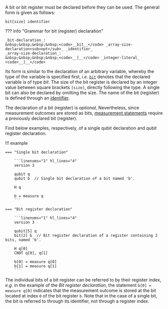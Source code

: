 A bit or bit register must be declared before they can be used.
The general form is given as follows:

`bit[size] identifier`

??? info "Grammar for bit (register) declaration"
    
    _bit-declaration_:  
    &nbsp;&nbsp;&nbsp;&nbsp;<code>__bit__</code> _array-size-declaration<sub>opt</sub>_ _identifier_  
    _array-size-declaration_:  
    &nbsp;&nbsp;&nbsp;&nbsp;<code>__[__</code> _integer-literal_ <code>__]__</code>  

Its form is similar to the declaration of an arbitrary variable,
whereby the type of the variable is specified first, _i.e._ [`bit`](../type_system/types.md)
denotes that the declared variable is of type _bit_.
The size of the bit register is declared by an integer value between square brackets `[size]`, directly following the type.
A single bit can also be declared by omitting the size.
The name of the bit (register) is defined through an [identifier](../tokens/identifiers.md). 

The declaration of a bit (register) is _optional_,
Nevertheless, since measurement outcomes are stored as bits,
[measurement statements](measure_statement.md) require a previously declared bit (register).

Find below examples, respectively, of a single qubit declaration and qubit register declaration.

!!! example

    === "Single bit declaration"

        ```linenums="1" hl_lines="4"
        version 3

        qubit q
        qubit b  // Single bit declaration of a bit named 'b'.

        H q

        b = measure q
        ```
    
    === "Bit register declaration"

        ```linenums="1" hl_lines="4"
        version 3

        qubit[5] q
        bit[2] b  // Bit register declaration of a register containing 2 bits, named 'b'.

        H q[0]
        CNOT q[0], q[1]

        b[0] = measure q[0]
        b[1] = measure q[1]
        ```

The individual bits of a bit register can be referred to by their register index,
_e.g._ in the example of the _Bit register declaration_,
the statement `b[0] = measure q[0]` indicates that the measurement outcome is stored at the bit located at index `0` of the bit register `b`. 
Note that in the case of a single bit, the bit is referred to through its identifier, not through a register index.